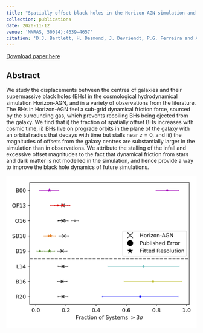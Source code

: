 ```yaml
---
title: "Spatially offset black holes in the Horizon-AGN simulation and comparison to observations"
collection: publications
date: 2020-11-12
venue: 'MNRAS, 500(4):4639–4657'
citation: 'D.J. Bartlett, H. Desmond, J. Devriendt, P.G. Ferreira and A. Slyz. &quot;Spatially offset black holes in the Horizon-AGN simulation and comparison to observations.&quot; <i>MNRAS, 500(4):4639–4657</i>.'
---
```


[Download paper here](https://academic.oup.com/mnras/article-abstract/500/4/4639/5979790?redirectedFrom=fulltext&login=true)

## Abstract
We study the displacements between the centres of galaxies and their supermassive black holes (BHs) in the cosmological hydrodynamical simulation Horizon-AGN, and in a variety of observations from the literature. The BHs in Horizon-AGN feel a sub-grid dynamical friction force, sourced by the surrounding gas, which prevents recoiling BHs being ejected from the galaxy. We find that i) the fraction of spatially offset BHs increases with cosmic time, ii) BHs live on prograde orbits in the plane of the galaxy with an orbital radius that decays with time but stalls near $z=0$, and iii) the magnitudes of offsets from the galaxy centres are substantially larger in the simulation than in observations. We attribute the stalling of the infall and excessive offset magnitudes to the fact that dynamical friction from stars and dark matter is not modelled in the simulation, and hence provide a way to improve the black hole dynamics of future simulations.

![Figure13](/files/2020-11-12-offset-bh-hagn-fig.png)
